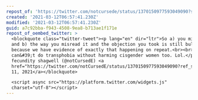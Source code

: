 ```yaml
---
repost_of: 'https://twitter.com/notcursede/status/1370150977593049090?s=12'
created: '2021-03-12T06:57:41.230Z'
modified: '2021-03-12T06:57:41.230Z'
guid: a7c92bba-f943-4508-9ea8-b713ae1f171e
repost_of_oembed_twitter: >
  <blockquote class="twitter-tweet"><p lang="en" dir="ltr">So a) you misread it
  and b) the way you misread it and the objection you took is still bullshit
  because we have evidence of exactly that happening on repeat.<br><br>You
  can&#39;t do transphobia without harming cisgender women too. Lol.</p>&mdash;
  fecundity shagwell (@notCursedE) <a
  href="https://twitter.com/notCursedE/status/1370150977593049090?ref_src=twsrc%5Etfw">March
  11, 2021</a></blockquote>

  <script async src="https://platform.twitter.com/widgets.js"
  charset="utf-8"></script>
---
```

 
